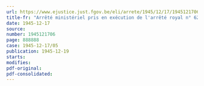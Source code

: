 ```yaml
---
url: https://www.ejustice.just.fgov.be/eli/arrete/1945/12/17/1945121706/justel
title-fr: "Arrêté ministériel pris en exécution de l'arrêté royal n° 62 du 16 novembre 1939, portant réglementation de l'activité professionnelle des étrangers et déterminant le règlement d'ordre intérieur, la procédure à suivre devant le Conseil d'enquête économique pour étrangers et les formes et délais dans lesquels un recours doit être intenté devant le Conseil"
date: 1945-12-17
source:
number: 1945121706
page: 888888
case: 1945-12-17/05
publication: 1945-12-19
starts:
modifies:
pdf-original:
pdf-consolidated:
---
```



